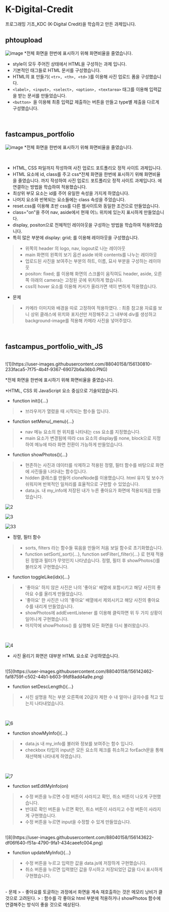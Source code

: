 # K-Digital-Credit
프로그래밍 기초_KDC (K-Digital Credit)을 학습하고 만든 과제입니다. 

## phtoupload

![image](https://user-images.githubusercontent.com/88040158/154393513-6627644e-d82e-4953-9c58-dd43333758c3.png)
*전체 화면을 한번에 표시하기 위해 화면비율을 줄였습니다. 
<br>
- style이 모두 주어진 상태에서 HTML을 구성하는 과제 입니다. 
- 기본적인 태그들로 HTML 문서를 구성했습니다. 
- HTML의 표 만들기( `<tr>, <th>, <td>` )를 이용해 사진 업로드 폼을 구성했습니다.
- `<label>, <input>, <select>, <option>, <textarea>` 태그를 이용해 입력값을 받는 문서를 만들었습니다. 
- `<button> `을 이용해 최종 입력값 제출하는 버튼을 만들고 type별 제출을  다르게 구성했습니다. 

<BR>

## fastcampus_portfolio


![image](https://user-images.githubusercontent.com/88040158/154393811-6984edf2-e992-4c5c-8a1a-1ca77f4d8ca3.png)
*전체 화면을 한번에 표시하기 위해 화면비율을 줄였습니다. 

<br>

- HTML, CSS 파일까지 작성하여 사진 업로드 포트폴리오 정적 사이트 과제입니다. 
- HTML 요소에 id, class를 주고 css*전체 화면을 한번에 표시하기 위해 화면비율을 줄였습니다. 
까지 작성하여 사진 업로드 포트폴리오 정적 사이트 과제입니다. 에 연결하는 방법을 학습하여 적용했습니다.
- 최상위 부모 요소는 id를 주어 유일한 속성을 가지게 하였습니다.
- 나머지 요소와 반복되는 요소들에는 class 속성을 주었습니다.
- reset.css를 이용해 초반 css를 다른 웹사이트와 동일한 조건으로 만들었습니다.
- class="on"을 주어 nav, aside에서 현재 어느 위치에 있는지 표시하게 만들었습니다.  
- display, positon으로 전체적인 레이아웃을 구성하는 방법을 학습하여 적용하였습니다.
- 특히 많은 부분에 display: grid; 를 이용해 레이아웃을 구성했습니다.
> - 위쪽의 header 의 logo, nav, logout로 나눈 레이아웃
> - main 화면의 왼쪽의 보기 옵션 aside 바와 contents를 나누는 레이아웃
> - 업로드된 사진을 보여주는 부분의 하트, 이름, 묘사 부분을 구성하는 레이아웃
> - positon: fixed; 를 이용해 화면의 스크롤이 움직여도 header, aside, 오른쪽 아래의 camera는 고정된 곳에 위치하게 했습니다.
> - css의 hover 요소를 이용해 커서가 올라가면 색이 변하게 적용했습니다.

- 문제
> - 카메라 이미지와 배경을 따로 고정하여 적용하였다.
> : 최종 참고용 자료를 보니 상위 클래스에 위치와 포지션만 저장해주고 그 내부에 div를 생성하고 background-image를 적용해 카메라 사진을 넣어주었다. 

<BR>

## fastcampus_portfolio_with_JS
<br>
![1](https://user-images.githubusercontent.com/88040158/156130810-233faca5-7f75-4b4f-9367-69072b6a36b0.PNG)

*전체 화면을 한번에 표시하기 위해 화면비율을 줄였습니다. 

*HTML, CSS 외 JavaScript 요소 중심으로 기술되었습니다. 
<br>
- function init(){...}
> - 브라우저가 열렸을 때 시작되는 함수들 입니다.

- function setMenu(_menu){...}
> - nav 메뉴 요소의 현 위치를 나타내는 css 요소를 지정했습니다. 
> - main 요소가 변경됨에 따라 css 요소의 display를 none, block으로 지정하여 메뉴에 따라 화면 전환이 가능하게 만들었습니다.

- function showPhotos(){...}
> - 현존하는 사진과 데이터를 삭제하고 적용된 정렬, 필터 함수를 바탕으로 화면에 사진들을 나타내는 함수입니다.
> - hidden 클래스를 만들어 cloneNode를 이용했습니다. html 유지 및 보수가 쉬워지며 반복적인 일처리를 효율적으로 구현할 수 있었습니다. 
> - data.js. 내 my_info에 저장된 내가 누른 좋아요가 화면에 적용되게끔 만들었습니다. 

![2](https://user-images.githubusercontent.com/88040158/156142038-70280448-eacc-498a-b37f-e328817ac18c.PNG)
<br>

![3](https://user-images.githubusercontent.com/88040158/156142145-cc64806f-2a95-4101-acb5-fccd6ab7f144.PNG)
<br>

![33](https://user-images.githubusercontent.com/88040158/156142236-ad581fb4-7cb3-4849-9b9d-31627168dbf9.PNG)
<br>


- 정렬, 필터 함수
> - sorts, filters 라는 함수들 묶음을 만들어 처음 보일 함수로 초기화했습니다.
> - function setSort(_sort){...}, function setFilter(_filter){...} 로 현재 적용된 정렬과 필터가 무엇인지 나타냈습니다. 정렬, 필터 후 
showPhotos()를 불러오게 구현했습니다.

- function toggleLike(idx){...}
> - '좋아요' 하지 않은 사진은 나의 '좋아요' 배열에 포함시키고 해당 사진의 좋아요 수를 올리게 만들었습니다. 
> -  '좋아요' 한 사진은 나의 '좋아요' 배열에서 제외시키고 해당 사진의 좋아요 수를 내리게 만들었습니다. 
> - showPhotos에 addEventListener 를 이용해 클릭하면 위 두 가지 상황이 일어나게 구현했습니다.  
> - 마지막에 showPhotos() 를 실행해 모든 화면을 다시 불러왔습니다.

<br>

![4](https://user-images.githubusercontent.com/88040158/156142408-e2fe262a-6592-4e36-9705-e4f95b8ba8fd.PNG)

- 사진 올리기 화면은 대부분 HTML 요소로 구성하였습니다.

<br>
![5](https://user-images.githubusercontent.com/88040158/156142462-faf8759f-c502-44b1-b603-9fdf8add4a9e.png)

- function setDescLength(){...} 
> - 사진 설명을 적는 부분 오른쪽에 20글자 제한 수 내 얼마나 글자수를 적고 있는지 나타내었습니다. 

<br>

![6](https://user-images.githubusercontent.com/88040158/156143614-7fd7451d-338d-4836-a2b4-666d52f221f4.PNG)

- function showMyInfo(){...} 
> - data.js 내 my_info를 불러와 정보를 보여주는 함수 입니다.  
> - checkbox 타입의 input은 모든 요소의 체크를 취소하고 forEach문을 통해 재선택해 나타내게 하였습니다.

<br>

![7](https://user-images.githubusercontent.com/88040158/156143619-2180f5eb-43ea-4138-85ba-e14799c22313.PNG)

- function setEditMyInfo(on)
> - 수정 버튼을 누르면 수정 버튼이 사라지고 확인, 취소 버튼이 나오게 구현했습니다.
> - 반대로 확인 버튼을 누르면 확인, 취소 버튼이 사라지고 수정 버튼이 사라지게 구현했습니다.
> - 수정 버튼을 누르면 input을 수정할 수 있게 만들었습니다.

<br>
![8](https://user-images.githubusercontent.com/88040158/156143622-df06f640-f51a-4790-9fa1-434caeefc004.png)

- function updateMyInfo(){...}
> - 수정 버튼을 누르고 입력한 값을 data.js에 저장하게 구현했습니다. 
> - 취소 버튼을 누르면 입력했던 값을 무시하고 저장되었던 값을 다시 표시하게 구현했습니다. 

<br>
- 문제
> - 좋아요를 토글하는 과정에서 화면을 계속 재호출하는 것은 메모리 낭비가 클 것으로 고려된다.
> : 함수를 각 좋아요 html 부분에 적용하거나 showPhotos 함수에 연결해주는 방식이 좋을 것으로 예상된다.


